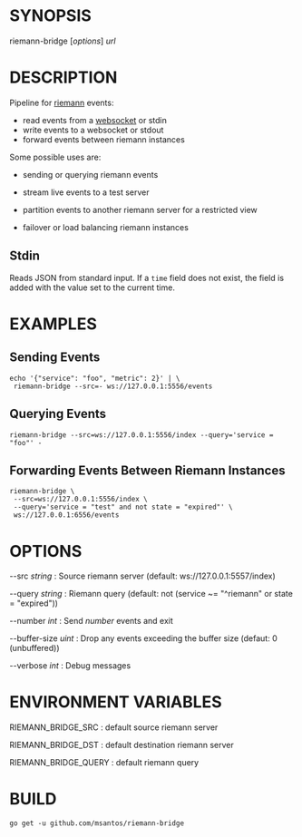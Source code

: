 # SYNOPSIS

riemann-bridge [*options*] *url*

# DESCRIPTION

Pipeline for [riemann](https://riemann.io/) events:

* read events from a [websocket](https://github.com/gorilla/websocket)
  or stdin
* write events to a websocket or stdout
* forward events between riemann instances

Some possible uses are:

* sending or querying riemann events

* stream live events to a test server

* partition events to another riemann server for a restricted view

* failover or load balancing riemann instances

## Stdin

Reads JSON from standard input. If a `time` field does not exist, the
field is added with the value set to the current time.

# EXAMPLES

## Sending Events

~~~
echo '{"service": "foo", "metric": 2}' | \
 riemann-bridge --src=- ws://127.0.0.1:5556/events
~~~

## Querying Events

~~~
riemann-bridge --src=ws://127.0.0.1:5556/index --query='service = "foo"' -
~~~

## Forwarding Events Between Riemann Instances

~~~
riemann-bridge \
 --src=ws://127.0.0.1:5556/index \
 --query='service = "test" and not state = "expired"' \
 ws://127.0.0.1:6556/events
~~~

# OPTIONS

--src *string*
: Source riemann server (default: ws://127.0.0.1:5557/index)

--query *string*
: Riemann query (default: not (service ~= "^riemann" or state = "expired"))

--number *int*
: Send *number* events and exit

--buffer-size *uint*
: Drop any events exceeding the buffer size (defaut: 0 (unbuffered))

--verbose *int*
: Debug messages

# ENVIRONMENT VARIABLES

RIEMANN_BRIDGE_SRC
: default source riemann server

RIEMANN_BRIDGE_DST
: default destination riemann server

RIEMANN_BRIDGE_QUERY
: default riemann query

# BUILD

    go get -u github.com/msantos/riemann-bridge
